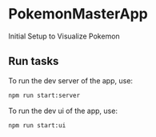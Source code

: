 # PokemonMasterApp

Initial Setup to Visualize Pokemon

## Run tasks

To run the dev server of the app, use:

```sh
npm run start:server
```

To run the dev ui of the app, use:

```sh
npm run start:ui
```
